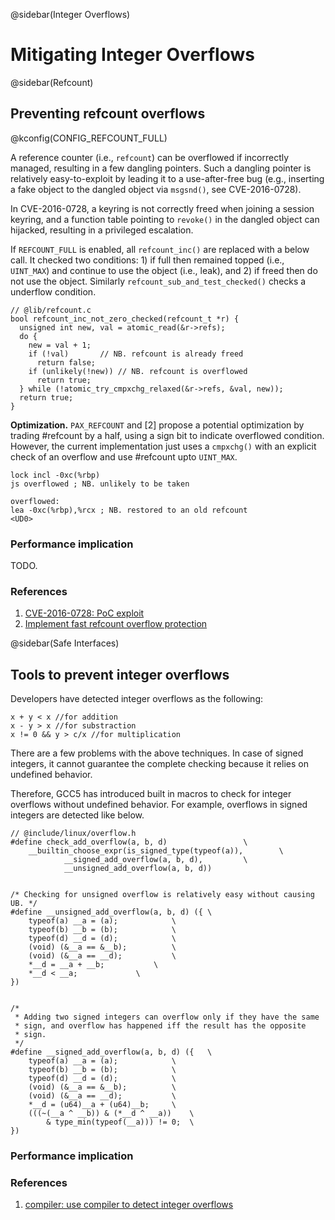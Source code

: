@sidebar(Integer Overflows)
# Mitigating Integer Overflows

@sidebar(Refcount)
## Preventing refcount overflows 
@kconfig(CONFIG_REFCOUNT_FULL)

A reference counter (i.e., `refcount`) can be overflowed if
incorrectly managed, resulting in a few dangling pointers. Such a
dangling pointer is relatively easy-to-exploit by leading it to a
use-after-free bug (e.g., inserting a fake object to the dangled
object via `msgsnd()`, see CVE-2016-0728).

In CVE-2016-0728, a keyring is not correctly freed when joining a
session keyring, and a function table pointing to `revoke()` in the
dangled object can hijacked, resulting in a privileged escalation.

If `REFCOUNT_FULL` is enabled, all `refcount_inc()` are replaced with a
below call. It checked two conditions: 1) if full then remained topped
(i.e., `UINT_MAX`) and continue to use the object (i.e., leak), and 2)
if freed then do not use the object. Similarly
`refcount_sub_and_test_checked()` checks a underflow condition.

~~~~{.c}
// @lib/refcount.c
bool refcount_inc_not_zero_checked(refcount_t *r) {
  unsigned int new, val = atomic_read(&r->refs);
  do {
    new = val + 1;
    if (!val)		// NB. refcount is already freed
      return false;
    if (unlikely(!new)) // NB. refcount is overflowed
      return true;
  } while (!atomic_try_cmpxchg_relaxed(&r->refs, &val, new));
  return true;
}
~~~~

__Optimization.__ `PAX_REFCOUNT` and [2] propose a potential
optimization by trading #refcount by a half, using a sign bit to
indicate overflowed condition. However, the current implementation
just uses a `cmpxchg()` with an explicit check of an overflow and
use #refcount upto `UINT_MAX`.

~~~~{.S}
lock incl -0xc(%rbp)
js overflowed ; NB. unlikely to be taken

overflowed:
lea -0xc(%rbp),%rcx ; NB. restored to an old refcount
<UD0>
~~~~

### Performance implication
TODO.

### References
1. [CVE-2016-0728: PoC exploit](https://perception-point.io/resources/research/analysis-and-exploitation-of-a-linux-kernel-vulnerability/)
2. [Implement fast refcount overflow protection](https://lwn.net/Articles/724206/)

@sidebar(Safe Interfaces)
## Tools to prevent integer overflows

Developers have detected integer overflows as the following:

~~~~{.c}
x + y < x //for addition
x - y > x //for substraction
x != 0 && y > c/x //for multiplication
~~~~

There are a few problems with the above techniques.
In case of signed integers, it cannot guarantee the complete checking 
because it relies on undefined behavior.

Therefore, GCC5 has introduced built in macros to check for
integer overflows without undefined behavior.
For example, overflows in signed integers are detected like below.

~~~~{.c}
// @include/linux/overflow.h
#define check_add_overflow(a, b, d)					\
	__builtin_choose_expr(is_signed_type(typeof(a)),		\
			__signed_add_overflow(a, b, d),			\
			__unsigned_add_overflow(a, b, d))


/* Checking for unsigned overflow is relatively easy without causing UB. */
#define __unsigned_add_overflow(a, b, d) ({	\
	typeof(a) __a = (a);			\
	typeof(b) __b = (b);			\
	typeof(d) __d = (d);			\
	(void) (&__a == &__b);			\
	(void) (&__a == __d);			\
	*__d = __a + __b;			\
	*__d < __a;				\
})


/*
 * Adding two signed integers can overflow only if they have the same
 * sign, and overflow has happened iff the result has the opposite
 * sign.
 */
#define __signed_add_overflow(a, b, d) ({	\
	typeof(a) __a = (a);			\
	typeof(b) __b = (b);			\
	typeof(d) __d = (d);			\
	(void) (&__a == &__b);			\
	(void) (&__a == __d);			\
	*__d = (u64)__a + (u64)__b;		\
	(((~(__a ^ __b)) & (*__d ^ __a))	\
		& type_min(typeof(__a))) != 0;	\
})

~~~~


### Performance implication

### References
1. [compiler: use compiler to detect integer overflows](https://lwn.net/Articles/623368/)

